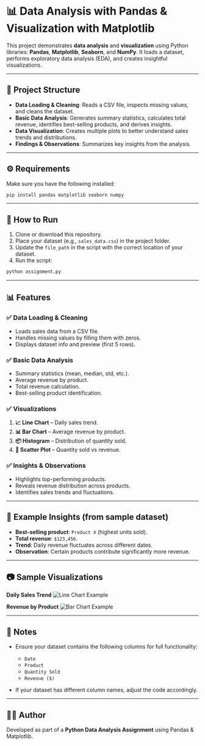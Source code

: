 

# 📊 Data Analysis with Pandas & Visualization with Matplotlib

This project demonstrates **data analysis** and **visualization** using Python libraries: **Pandas**, **Matplotlib**, **Seaborn**, and **NumPy**.
It loads a dataset, performs exploratory data analysis (EDA), and creates insightful visualizations.

---

## 📂 Project Structure

* **Data Loading & Cleaning**: Reads a CSV file, inspects missing values, and cleans the dataset.
* **Basic Data Analysis**: Generates summary statistics, calculates total revenue, identifies best-selling products, and derives insights.
* **Data Visualization**: Creates multiple plots to better understand sales trends and distributions.
* **Findings & Observations**: Summarizes key insights from the analysis.

---

## ⚙️ Requirements

Make sure you have the following installed:

```bash
pip install pandas matplotlib seaborn numpy
```

---

## 🚀 How to Run

1. Clone or download this repository.
2. Place your dataset (e.g., `sales_data.csv`) in the project folder.
3. Update the `file_path` in the script with the correct location of your dataset.
4. Run the script:

```bash
python assignment.py
```

---

## 📊 Features

### ✅ Data Loading & Cleaning

* Loads sales data from a CSV file.
* Handles missing values by filling them with zeros.
* Displays dataset info and preview (first 5 rows).

### ✅ Basic Data Analysis

* Summary statistics (mean, median, std, etc.).
* Average revenue by product.
* Total revenue calculation.
* Best-selling product identification.

### ✅ Visualizations

1. **📈 Line Chart** – Daily sales trend.
2. **📊 Bar Chart** – Average revenue by product.
3. **📦 Histogram** – Distribution of quantity sold.
4. **🔵 Scatter Plot** – Quantity sold vs revenue.

### ✅ Insights & Observations

* Highlights top-performing products.
* Reveals revenue distribution across products.
* Identifies sales trends and fluctuations.

---

## 📌 Example Insights (from sample dataset)

* **Best-selling product**: `Product X` (highest units sold).
* **Total revenue**: `$123,456`.
* **Trend**: Daily revenue fluctuates across different dates.
* **Observation**: Certain products contribute significantly more revenue.

---

## 📷 Sample Visualizations

**Daily Sales Trend**
![Line Chart Example](https://matplotlib.org/stable/_images/sphx_glr_lines_bars_and_markers_001.png)

**Revenue by Product**
![Bar Chart Example](https://matplotlib.org/stable/_images/sphx_glr_bar_001.png)

---

## 📝 Notes

* Ensure your dataset contains the following columns for full functionality:

  * `Date`
  * `Product`
  * `Quantity Sold`
  * `Revenue ($)`
* If your dataset has different column names, adjust the code accordingly.

---

## 👨‍💻 Author

Developed as part of a **Python Data Analysis Assignment** using Pandas & Matplotlib.


